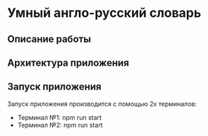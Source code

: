 # Умный англо-русский словарь
## Описание работы
## Архитектура приложения
## Запуск приложения
Запуск приложения производится с помощью 2х терминалов:
- Терминал №1: npm run start
- Терминал №2: npm run start